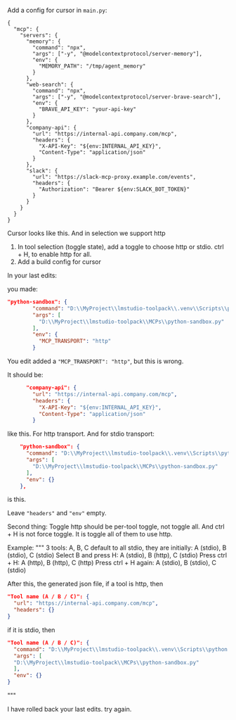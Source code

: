 Add a config for cursor in `main.py`:
```
{
  "mcp": {
    "servers": {
      "memory": {
        "command": "npx",
        "args": ["-y", "@modelcontextprotocol/server-memory"],
        "env": {
          "MEMORY_PATH": "/tmp/agent_memory"
        }
      },
      "web-search": {
        "command": "npx", 
        "args": ["-y", "@modelcontextprotocol/server-brave-search"],
        "env": {
          "BRAVE_API_KEY": "your-api-key"
        }
      },
      "company-api": {
        "url": "https://internal-api.company.com/mcp",
        "headers": {
          "X-API-Key": "${env:INTERNAL_API_KEY}",
          "Content-Type": "application/json"
        }
      },
      "slack": {
        "url": "https://slack-mcp-proxy.example.com/events",
        "headers": {
          "Authorization": "Bearer ${env:SLACK_BOT_TOKEN}"
        }
      }
    }
  }
}
```
Cursor looks like this. And in selection we support http

1. In tool selection (toggle state),  add a toggle to choose http or stdio. ctrl + H, to enable http for all.
2. Add a build config for cursor

In your last edits:

you made:
```json
"python-sandbox": {
        "command": "D:\\MyProject\\lmstudio-toolpack\\.venv\\Scripts\\python.exe",
        "args": [
          "D:\\MyProject\\lmstudio-toolpack\\MCPs\\python-sandbox.py"
        ],
        "env": {
          "MCP_TRANSPORT": "http"
        }
```
You edit added a `"MCP_TRANSPORT": "http"`, but this is wrong.

It should be:
```json
      "company-api": {
        "url": "https://internal-api.company.com/mcp",
        "headers": {
          "X-API-Key": "${env:INTERNAL_API_KEY}",
          "Content-Type": "application/json"
        }
```
like this. For http transport.
And for stdio transport:
```json
    "python-sandbox": {
      "command": "D:\\MyProject\\lmstudio-toolpack\\.venv\\Scripts\\python.exe",
      "args": [
        "D:\\MyProject\\lmstudio-toolpack\\MCPs\\python-sandbox.py"
      ],
      "env": {}
    },
```
is this.

Leave `"headers"` and `"env"` empty. 

Second thing:
Toggle http should be per-tool toggle, not toggle all. And ctrl + H is not force toggle. It is toggle all of them to use http.

Example: 
"""
3 tools: A, B, C
default to all stdio, they are initially: A (stdio), B (stdio), C (stdio)
Select B and press H: A (stdio), B (http), C (stdio)
Press ctrl + H: A (http), B (http), C (http)
Press ctrl + H again: A (stdio), B (stdio), C (stdio)

After this, the generated json file, if a tool is http, then
```json
"Tool name (A / B / C)": {
  "url": "https://internal-api.company.com/mcp",
  "headers": {}
}
```
if it is stdio, then
```json
"Tool name (A / B / C)": {
  "command": "D:\\MyProject\\lmstudio-toolpack\\.venv\\Scripts\\python.exe",
  "args": [
  "D:\\MyProject\\lmstudio-toolpack\\MCPs\\python-sandbox.py"
  ],
  "env": {}
}
```
"""

I have rolled back your last edits. try again.